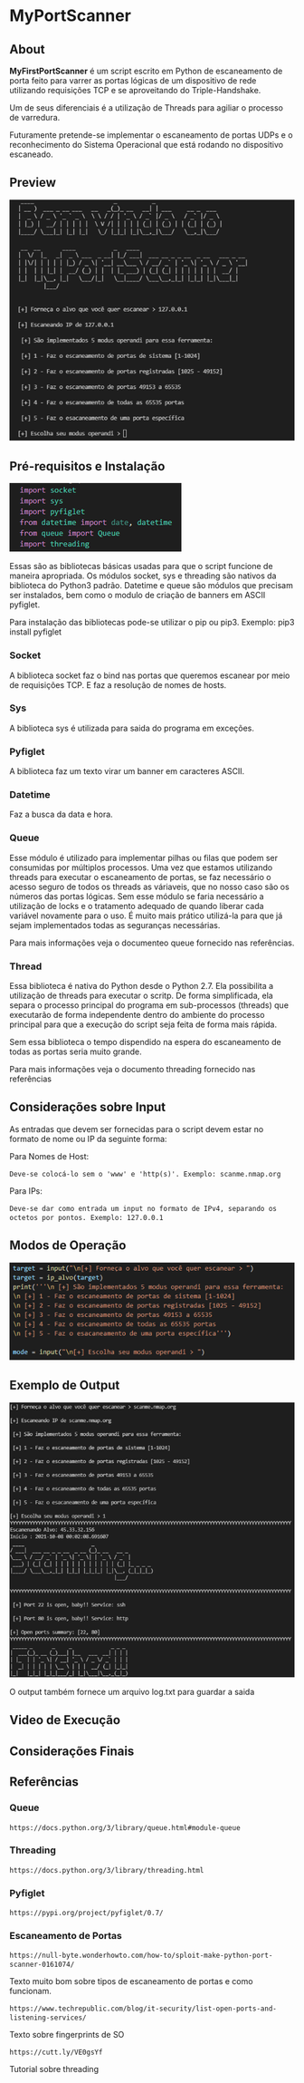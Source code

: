 # MyPortScanner

## About
**MyFirstPortScanner** é um script escrito em Python de escaneamento de porta feito para varrer as portas lógicas de um dispositivo de rede utilizando requisições TCP e se aproveitando do Triple-Handshake. 

Um de seus diferenciais é a utilização de Threads para agiliar o processo de varredura.

Futuramente pretende-se implementar o escaneamento de portas UDPs e o reconhecimento do Sistema Operacional que está rodando no dispositivo escaneado.

## Preview

![Prévia](/Image_Port/MyPortScannerPNG.PNG)

## Pré-requisitos e Instalação

![Pré-req](/Image_Port/Imports.PNG)

Essas são as bibliotecas básicas usadas para que o script funcione de maneira apropriada. Os módulos socket, sys e threading são nativos da biblioteca do Python3 padrão. Datetime e queue são módulos que precisam ser instalados, bem como o modulo de criação de banners em ASCII pyfiglet.
 
 Para instalação das bibliotecas pode-se utilizar o pip ou pip3. Exemplo: pip3 install pyfiglet
 
 ### Socket
 A biblioteca socket faz o bind nas portas que queremos escanear por meio de requisições TCP. E faz a resolução de nomes de hosts.
 
 ### Sys
 
 A biblioteca sys é utilizada para saida do programa em exceções.
 
 ### Pyfiglet
 
 A biblioteca faz um texto virar um banner em caracteres ASCII.
 
 ### Datetime
 
 Faz a busca da data e hora. 
 
 ### Queue
 
Esse módulo é utilizado para implementar pilhas ou filas que podem ser consumidas por múltiplos processos. Uma vez que estamos utilizando threads para executar o escaneamento de portas, se faz necessário o acesso seguro de todos os threads as váriaveis, que no nosso caso são os números das portas lógicas. 
Sem esse módulo se faria necessário a utilização de locks e o tratamento adequado de quando liberar cada variável novamente para o uso. É muito mais prático utilizá-la para que já sejam implementados todas as seguranças necessárias. 

Para mais informações veja o documenteo queue fornecido nas referências.

### Thread

Essa biblioteca é nativa do Python desde o Python 2.7. Ela possibilita a utilização de threads para executar o scritp. 
De forma simplificada, ela separa o processo principal do programa em sub-processos (threads) que executarão de forma independente dentro do ambiente do processo principal para que a execução do script seja feita de forma mais rápida.

Sem essa biblioteca o tempo dispendido na espera do escaneamento de todas as portas seria muito grande.

Para mais informações veja o documento threading fornecido nas referências

## Considerações sobre Input

As entradas que devem ser fornecidas para o script devem estar no formato de nome ou IP da seguinte forma:
  
  Para Nomes de Host:
    
    Deve-se colocá-lo sem o 'www' e 'http(s)'. Exemplo: scanme.nmap.org
  
  Para IPs:
    
    Deve-se dar como entrada um input no formato de IPv4, separando os octetos por pontos. Exemplo: 127.0.0.1 

## Modos de Operação

![Mode](/Image_Port/Mode.PNG)

## Exemplo de Output

![Host](/Image_Port/Host.PNG)

O output também fornece um arquivo log.txt para guardar a saida

## Video de Execução

## Considerações Finais

## Referências

### Queue
    
    https://docs.python.org/3/library/queue.html#module-queue

### Threading
    
    https://docs.python.org/3/library/threading.html

### Pyfiglet

    https://pypi.org/project/pyfiglet/0.7/
    
### Escaneamento de Portas
  
    https://null-byte.wonderhowto.com/how-to/sploit-make-python-port-scanner-0161074/
    
 Texto muito bom sobre tipos de escaneamento de portas e como funcionam.
 
    https://www.techrepublic.com/blog/it-security/list-open-ports-and-listening-services/
  
 Texto sobre fingerprints de SO
 
    https://cutt.ly/VE0gsYf
 
 Tutorial sobre threading

 
 
